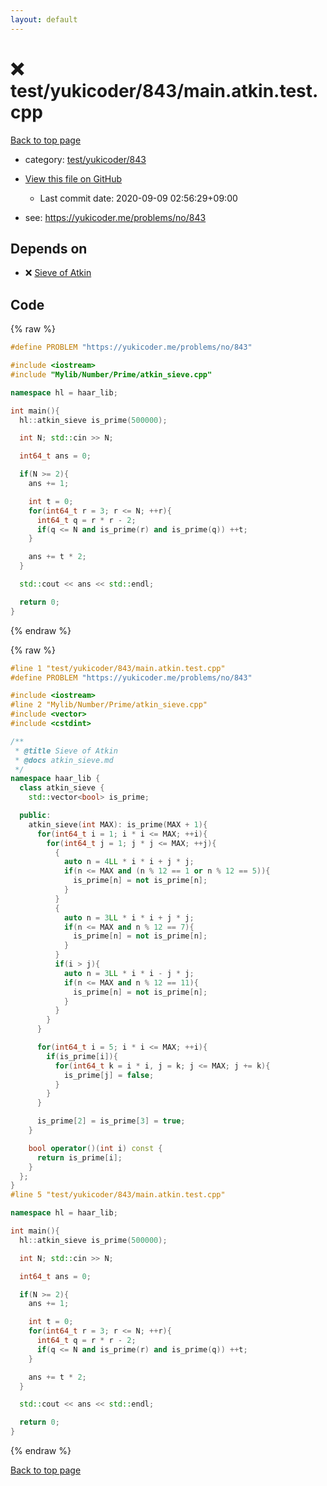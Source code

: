 ```yaml
---
layout: default
---
```


<!-- mathjax config similar to math.stackexchange -->
<script type="text/javascript" async
  src="https://cdnjs.cloudflare.com/ajax/libs/mathjax/2.7.5/MathJax.js?config=TeX-MML-AM_CHTML">
</script>
<script type="text/x-mathjax-config">
  MathJax.Hub.Config({
    TeX: { equationNumbers: { autoNumber: "AMS" }},
    tex2jax: {
      inlineMath: [ ['$','$'] ],
      processEscapes: true
    },
    "HTML-CSS": { matchFontHeight: false },
    displayAlign: "left",
    displayIndent: "2em"
  });
</script>

<script type="text/javascript" src="https://cdnjs.cloudflare.com/ajax/libs/jquery/3.4.1/jquery.min.js"></script>
<script src="https://cdn.jsdelivr.net/npm/jquery-balloon-js@1.1.2/jquery.balloon.min.js" integrity="sha256-ZEYs9VrgAeNuPvs15E39OsyOJaIkXEEt10fzxJ20+2I=" crossorigin="anonymous"></script>
<script type="text/javascript" src="../../../../assets/js/copy-button.js"></script>
<link rel="stylesheet" href="../../../../assets/css/copy-button.css" />


# :x: test/yukicoder/843/main.atkin.test.cpp

<a href="../../../../index.html">Back to top page</a>

* category: <a href="../../../../index.html#05b6faf184ccb3df7524a3ce68064b76">test/yukicoder/843</a>
* <a href="{{ site.github.repository_url }}/blob/master/test/yukicoder/843/main.atkin.test.cpp">View this file on GitHub</a>
    - Last commit date: 2020-09-09 02:56:29+09:00


* see: <a href="https://yukicoder.me/problems/no/843">https://yukicoder.me/problems/no/843</a>


## Depends on

* :x: <a href="../../../../library/Mylib/Number/Prime/atkin_sieve.cpp.html">Sieve of Atkin</a>


## Code

<a id="unbundled"></a>
{% raw %}
```cpp
#define PROBLEM "https://yukicoder.me/problems/no/843"

#include <iostream>
#include "Mylib/Number/Prime/atkin_sieve.cpp"

namespace hl = haar_lib;

int main(){
  hl::atkin_sieve is_prime(500000);

  int N; std::cin >> N;

  int64_t ans = 0;

  if(N >= 2){
    ans += 1;

    int t = 0;
    for(int64_t r = 3; r <= N; ++r){
      int64_t q = r * r - 2;
      if(q <= N and is_prime(r) and is_prime(q)) ++t;
    }

    ans += t * 2;
  }

  std::cout << ans << std::endl;

  return 0;
}

```
{% endraw %}

<a id="bundled"></a>
{% raw %}
```cpp
#line 1 "test/yukicoder/843/main.atkin.test.cpp"
#define PROBLEM "https://yukicoder.me/problems/no/843"

#include <iostream>
#line 2 "Mylib/Number/Prime/atkin_sieve.cpp"
#include <vector>
#include <cstdint>

/**
 * @title Sieve of Atkin
 * @docs atkin_sieve.md
 */
namespace haar_lib {
  class atkin_sieve {
    std::vector<bool> is_prime;

  public:
    atkin_sieve(int MAX): is_prime(MAX + 1){
      for(int64_t i = 1; i * i <= MAX; ++i){
        for(int64_t j = 1; j * j <= MAX; ++j){
          {
            auto n = 4LL * i * i + j * j;
            if(n <= MAX and (n % 12 == 1 or n % 12 == 5)){
              is_prime[n] = not is_prime[n];
            }
          }
          {
            auto n = 3LL * i * i + j * j;
            if(n <= MAX and n % 12 == 7){
              is_prime[n] = not is_prime[n];
            }
          }
          if(i > j){
            auto n = 3LL * i * i - j * j;
            if(n <= MAX and n % 12 == 11){
              is_prime[n] = not is_prime[n];
            }
          }
        }
      }

      for(int64_t i = 5; i * i <= MAX; ++i){
        if(is_prime[i]){
          for(int64_t k = i * i, j = k; j <= MAX; j += k){
            is_prime[j] = false;
          }
        }
      }

      is_prime[2] = is_prime[3] = true;
    }

    bool operator()(int i) const {
      return is_prime[i];
    }
  };
}
#line 5 "test/yukicoder/843/main.atkin.test.cpp"

namespace hl = haar_lib;

int main(){
  hl::atkin_sieve is_prime(500000);

  int N; std::cin >> N;

  int64_t ans = 0;

  if(N >= 2){
    ans += 1;

    int t = 0;
    for(int64_t r = 3; r <= N; ++r){
      int64_t q = r * r - 2;
      if(q <= N and is_prime(r) and is_prime(q)) ++t;
    }

    ans += t * 2;
  }

  std::cout << ans << std::endl;

  return 0;
}

```
{% endraw %}

<a href="../../../../index.html">Back to top page</a>

